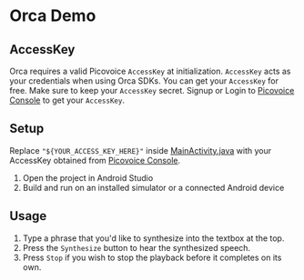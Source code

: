 # Orca Demo

## AccessKey

Orca requires a valid Picovoice `AccessKey` at initialization. `AccessKey` acts as your credentials when using Orca SDKs.
You can get your `AccessKey` for free. Make sure to keep your `AccessKey` secret.
Signup or Login to [Picovoice Console](https://console.picovoice.ai/) to get your `AccessKey`.

## Setup

Replace `"${YOUR_ACCESS_KEY_HERE}"` inside [MainActivity.java](orca-demo-app/src/main/java/ai/picovoice/orcademo/MainActivity.java)
with your AccessKey obtained from [Picovoice Console](https://console.picovoice.ai/).

1. Open the project in Android Studio
2. Build and run on an installed simulator or a connected Android device

## Usage

1. Type a phrase that you'd like to synthesize into the textbox at the top.
2. Press the `Synthesize` button to hear the synthesized speech.
3. Press `Stop` if you wish to stop the playback before it completes on its own.

